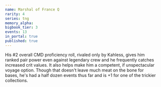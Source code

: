 ```yaml
---
name: Marshal of France Q
rarity: 4
series: tng
memory_alpha:
bigbook_tier: 3
events: 13
in_portal: true
published: true
---
```


His #2 overall CMD proficiency roll, rivaled only by Kahless, gives him ranked pair power even against legendary crew and he frequently catches increased crit values. It also helps make him a competent, if unspectacular voyage option. Though that doesn't leave much meat on the bone for bases, he's had a half dozen events thus far and is +1 for one of the trickier collections.
